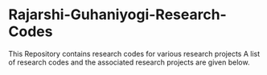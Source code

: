 # Rajarshi-Guhaniyogi-Research-Codes
This Repository contains research codes for various research projects
A list of research codes and the associated research projects are given below.
